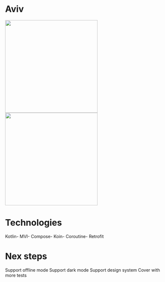 # Aviv
<img src="https://github.com/golnaaz/Patronus/assets/19357180/7b5b1124-5e76-40ee-9429-a7e99091a0f9" height="300">
<img src="https://github.com/golnaaz/Patronus/assets/19357180/f151b5c3-6ec2-49e4-bf38-f926f828f5e3" height="300">

# Technologies
Kotlin-
MVI-
Compose-
Koin-
Coroutine-
Retrofit

# Nex steps
Support offline mode
Support dark mode
Support design system
Cover with more tests
